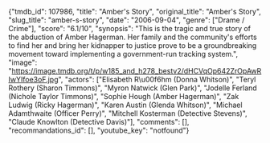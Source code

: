 {"tmdb_id": 107986, "title": "Amber's Story", "original_title": "Amber's Story", "slug_title": "amber-s-story", "date": "2006-09-04", "genre": ["Drame / Crime"], "score": "6.1/10", "synopsis": "This is the tragic and true story of the abduction of Amber Hagerman. Her family and the community's efforts to find her and bring her kidnapper to justice prove to be a groundbreaking movement toward implementing a government-run tracking system.", "image": "https://image.tmdb.org/t/p/w185_and_h278_bestv2/dHCVqOp642ZrOpAwRIwYIfoe3oF.jpg", "actors": ["Elisabeth R\u00f6hm (Donna Whitson)", "Teryl Rothery (Sharon Timmons)", "Myron Natwick (Glen Park)", "Jodelle Ferland (Nichole Taylor Timmons)", "Sophie Hough (Amber Hagerman)", "Zak Ludwig (Ricky Hagerman)", "Karen Austin (Glenda Whitson)", "Michael Adamthwaite (Officer Perry)", "Mitchell Kosterman (Detective Stevens)", "Claude Knowlton (Detective Davis)"], "comments": [], "recommandations_id": [], "youtube_key": "notfound"}